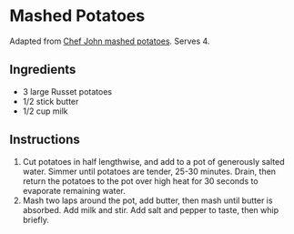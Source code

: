# Mashed Potatoes

Adapted from [Chef John mashed potatoes](http://foodwishes.blogspot.com/2007/03/perfect-mashed-potatoes-breaking-cycle.html). Serves 4.

## Ingredients

- 3 large Russet potatoes
- 1/2 stick butter
- 1/2 cup milk

## Instructions

1. Cut potatoes in half lengthwise, and add to a pot of generously salted water. Simmer until potatoes are tender, 25-30 minutes. Drain, then return the potatoes to the pot over high heat for 30 seconds to evaporate remaining water.
2. Mash two laps around the pot, add butter, then mash until butter is absorbed. Add milk and stir. Add salt and pepper to taste, then whip briefly.
